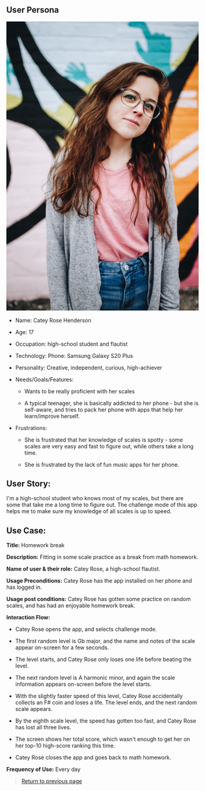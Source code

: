## User Persona

![Catey Rose](../img/persona3.jpg)

* Name: Catey Rose Henderson

* Age: 17

* Occupation: high-school student and flautist   

* Technology: Phone: Samsung Galaxy S20 Plus

* Personality: Creative, independent, curious, high-achiever 

* Needs/Goals/Features: 

    * Wants to be really proficient with her scales
    
    * A typical teenager, she is basically addicted to her phone - but she is self-aware, and tries to pack her phone with apps that help her learn/improve herself.  
    
* Frustrations:

    * She is frustrated that her knowledge of scales is spotty - some scales are very easy and fast to figure out, while others take a long time.
    
    * She is frustrated by the lack of fun music apps for her phone.
    
## User Story:

I'm a high-school student who knows most of my scales, but there are some that take me a long time to figure out. The challenge mode of this app helps me to make sure my knowledge of all scales is up to speed.

## Use Case:

**Title:** Homework break

**Description:** Fitting in some scale practice as a break from math homework.

**Name of user & their role:**  Catey Rose, a high-school flautist. 

**Usage Preconditions:** Catey Rose has the app installed on her phone and has logged in.

**Usage post conditions:** Catey Rose has gotten some practice on random scales, and has had an enjoyable homework break.

**Interaction Flow:**

   * Catey Rose opens the app, and selects challenge mode.
   
   * The first random level is Gb major, and the name and notes of the scale appear on-screen for a few seconds.
   
   * The level starts, and Catey Rose only loses one life before beating the level. 
   
   * The next random level is A harmonic minor, and again the scale information appears on-screen before the level starts. 
   
   * With the slightly faster speed of this level, Catey Rose accidentally collects an F# coin and loses a life. The level ends, and the next random scale appears.
   
   * By the eighth scale level, the speed has gotten too fast, and Catey Rose has lost all three lives.
   
   * The screen shows her total score, which wasn't enough to get her on her top-10 high-score ranking this time.
   
   * Catey Rose closes the app and goes back to math homework. 
   
**Frequency of Use:** Every day

> [Return to previous page](index.md#intended-users)